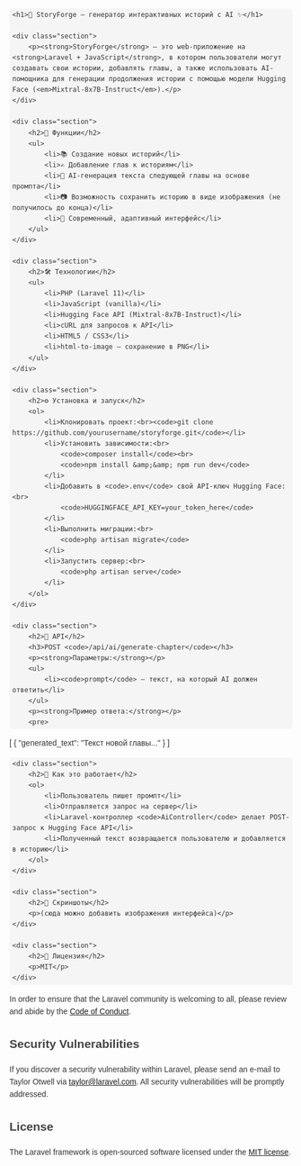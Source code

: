 <!DOCTYPE html>
<html lang="ru">
<head>
    <meta charset="UTF-8">
    <title>StoryForge — Документация</title>
    <style>
        body { font-family: Arial, sans-serif; padding: 30px; line-height: 1.6; color: #333; }
        h1, h2, h3 { color: #444; }
        code, pre { background: #f5f5f5; padding: 2px 5px; border-radius: 5px; }
        .section { margin-bottom: 40px; }
    </style>
</head>
<body>

    <h1>📖 StoryForge — генератор интерактивных историй с AI ✨</h1>

    <div class="section">
        <p><strong>StoryForge</strong> — это web-приложение на <strong>Laravel + JavaScript</strong>, в котором пользователи могут создавать свои истории, добавлять главы, а также использовать AI-помощника для генерации продолжения истории с помощью модели Hugging Face (<em>Mixtral-8x7B-Instruct</em>).</p>
    </div>

    <div class="section">
        <h2>📌 Функции</h2>
        <ul>
            <li>📚 Создание новых историй</li>
            <li>✍️ Добавление глав к историям</li>
            <li>🤖 AI-генерация текста следующей главы на основе промпта</li>
            <li>📷 Возможность сохранить историю в виде изображения (не получилось до конца)</li>
            <li>🎨 Современный, адаптивный интерфейс</li>
        </ul>
    </div>

    <div class="section">
        <h2>🛠️ Технологии</h2>
        <ul>
            <li>PHP (Laravel 11)</li>
            <li>JavaScript (vanilla)</li>
            <li>Hugging Face API (Mixtral-8x7B-Instruct)</li>
            <li>cURL для запросов к API</li>
            <li>HTML5 / CSS3</li>
            <li>html-to-image — сохранение в PNG</li>
        </ul>
    </div>

    <div class="section">
        <h2>⚙️ Установка и запуск</h2>
        <ol>
            <li>Клонировать проект:<br><code>git clone https://github.com/yourusername/storyforge.git</code></li>
            <li>Установить зависимости:<br>
                <code>composer install</code><br>
                <code>npm install &amp;&amp; npm run dev</code>
            </li>
            <li>Добавить в <code>.env</code> свой API-ключ Hugging Face:<br>
                <code>HUGGINGFACE_API_KEY=your_token_here</code>
            </li>
            <li>Выполнить миграции:<br>
                <code>php artisan migrate</code>
            </li>
            <li>Запустить сервер:<br>
                <code>php artisan serve</code>
            </li>
        </ol>
    </div>

    <div class="section">
        <h2>📡 API</h2>
        <h3>POST <code>/api/ai/generate-chapter</code></h3>
        <p><strong>Параметры:</strong></p>
        <ul>
            <li><code>prompt</code> — текст, на который AI должен ответить</li>
        </ul>
        <p><strong>Пример ответа:</strong></p>
        <pre>
[
  { "generated_text": "Текст новой главы..." }
]
        </pre>
    </div>

    <div class="section">
        <h2>📑 Как это работает</h2>
        <ol>
            <li>Пользователь пишет промпт</li>
            <li>Отправляется запрос на сервер</li>
            <li>Laravel-контроллер <code>AiController</code> делает POST-запрос к Hugging Face API</li>
            <li>Полученный текст возвращается пользователю и добавляется в историю</li>
        </ol>
    </div>

    <div class="section">
        <h2>📸 Скриншоты</h2>
        <p>(сюда можно добавить изображения интерфейса)</p>
    </div>

    <div class="section">
        <h2>📑 Лицензия</h2>
        <p>MIT</p>
    </div>

</body>
</html>


In order to ensure that the Laravel community is welcoming to all, please review and abide by the [Code of Conduct](https://laravel.com/docs/contributions#code-of-conduct).

## Security Vulnerabilities

If you discover a security vulnerability within Laravel, please send an e-mail to Taylor Otwell via [taylor@laravel.com](mailto:taylor@laravel.com). All security vulnerabilities will be promptly addressed.

## License

The Laravel framework is open-sourced software licensed under the [MIT license](https://opensource.org/licenses/MIT).
